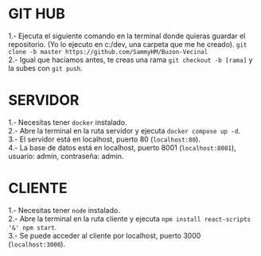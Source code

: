 # GIT HUB

1.- Ejecuta el siguiente comando en la terminal donde quieras guardar el repositorio. (Yo lo ejecuto en c:/dev, una carpeta que me he creado).
`git clone -b master https://github.com/SammyHM/Buzon-Vecinal` <br />
2.- Igual que hacíamos antes, te creas una rama `git checkout -b [rama]` y la subes con `git push`.

# SERVIDOR

1.- Necesitas tener `docker` instalado. <br />
2.- Abre la terminal en la ruta servidor y ejecuta `docker compose up -d`. <br />
3.- El servidor está en localhost, puerto 80 (`localhost:80`). <br />
4.- La base de datos está en localhost, puerto 8001 (`localhost:8001`),
usuario: admin, contraseña: admin.

# CLIENTE

1.- Necesitas tener `node` instalado. <br />
2.- Abre la terminal en la ruta cliente y ejecuta `npm install react-scripts '&' npm start`. <br />
3.- Se puede acceder al cliente por localhost, puerto 3000 (`localhost:3000`).

